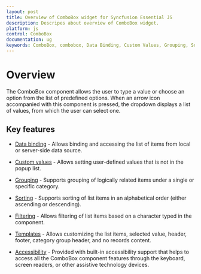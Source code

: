 ```yaml
---
layout: post
title: Overview of ComboBox widget for Syncfusion Essential JS
description: Descripes about overview of ComboBox widget.
platform: js
control: ComboBox
documentation: ug
keywords: ComboBox, combobox, Data Binding, Custom Values, Grouping, Sorting, Filtering, Templates
---
```


# Overview

The ComboBox component allows the user to type a value or choose an option from the list of predefined options. When an arrow icon accompanied with this component is pressed, the dropdown displays a list of values, from which the user can select one.

## Key features

* [Data binding](https://help.syncfusion.com/js/combobox/databinding) - Allows binding and accessing the list of items from local or server-side data source.

* [Custom values](https://help.syncfusion.com/js/combobox/getting-started#custom-values) - Allows setting user-defined values that is not in the popup list.

* [Grouping](https://help.syncfusion.com/js/combobox/grouping) - Supports grouping of logically related items under a single or specific category.

* [Sorting](https://help.syncfusion.com/js/treeview/populate-data)  - Supports sorting of list items in an alphabetical order (either ascending or descending).

* [Filtering](https://help.syncfusion.com/js/combobox/filtering) - Allows filtering of list items based on a character typed in the component.

* [Templates](https://help.syncfusion.com/js/combobox/template)  - Allows customizing the list items, selected value, header, footer, category group header, and no records content.

* [Accessibility](https://help.syncfusion.com/js/combobox/accessibility)  - Provided with built-in accessibility support that helps to access all the ComboBox component features through the keyboard, screen readers, or other assistive technology devices.